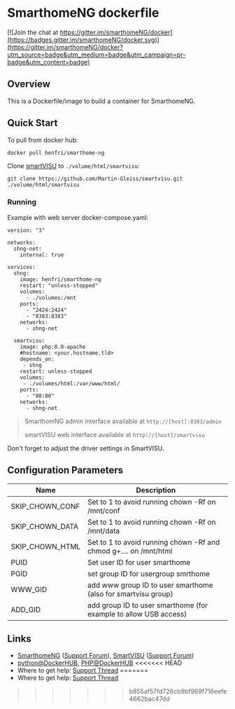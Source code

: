 # SmarthomeNG dockerfile
[![Join the chat at https://gitter.im/smarthomeNG/docker](https://badges.gitter.im/smarthomeNG/docker.svg)](https://gitter.im/smarthomeNG/docker?utm_source=badge&utm_medium=badge&utm_campaign=pr-badge&utm_content=badge)

## Overview
This is a Dockerfile/image to build a container for SmarthomeNG. 

## Quick Start
To pull from docker hub:
```
docker pull henfri/smarthome-ng
```
Clone [smartVISU](https://github.com/Martin-Gleiss/smartvisu) to `./volume/html/smartvisu`:
```
git clone https://github.com/Martin-Gleiss/smartvisu.git ./volume/html/smartvisu
```

### Running

Example with web server docker-compose.yaml:
```
version: "3"

networks:
  shng-net:
    internal: true

services:
  shng:
    image: henfri/smarthome-ng
    restart: "unless-stopped"
    volumes:
      - ./volumes:/mnt
    ports:
      - "2424:2424"
      - "8383:8383"
    networks:
      - shng-net
  
  smartvisu:
    image: php:8.0-apache
    #hostname: <your.hostname.tld>
    depends_on:
     - shng
    restart: unless-stopped
    volumes:
     - ./volumes/html:/var/www/html/
    ports:
      - "80:80"
    networks:
      - shng-net
```

>SmarthomNG admin interface available at `http://[host]:8383/admin`
>
>smartVISU web interface available at `http://[host]/smartvisu`
>
Don't forget to adjust the driver settings in SmartVISU.

## Configuration Parameters

| Name               | Description                                                         |
|--------------------|---------------------------------------------------------------------|
| SKIP_CHOWN_CONF    | Set to 1 to avoid running chown -Rf on /mnt/conf                    |
| SKIP_CHOWN_DATA    | Set to 1 to avoid running chown -Rf on /mnt/data                    |
| SKIP_CHOWN_HTML    | Set to 1 to avoid running chown -Rf and chmod g+.... on /mnt/html   |
| PUID               | Set user ID for user smarthome                                      |
| PGID               | set group ID for usergroup smrthome                                 |
| WWW_GID            | add www group ID to user smarthome (also for smartvisu group)       |
| ADD_GID            | add group ID to user smarthome (for example to allow USB access)    |

## Links

- [SmarthomeNG](https://www.smarthomeng.de/) ([Support Forum](https://knx-user-forum.de/forum/supportforen/smarthome-py)), [SmartVISU](https://www.smartvisu.de/) ([Support Forum](https://knx-user-forum.de/forum/supportforen/smartvisu))
- [python@DockerHUB](https://hub.docker.com/_/python), [PHP@DockerHUB](https://hub.docker.com/_/php)
<<<<<<< HEAD
- Where to get help: [Support Thread](https://knx-user-forum.de/forum/supportforen/smarthome-py/974370-smarthomeng-smartvisu-installation-ratzfatz-via-docker)
=======
- Where to get help: [Support Thread](https://knx-user-forum.de/forum/supportforen/smarthome-py/974370-smarthomeng-smartvisu-installation-ratzfatz-via-docker)
>>>>>>> b855af57fd726cb9bf969f716eefe4662bac47dd
